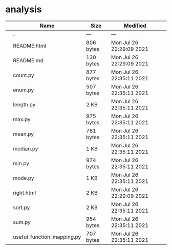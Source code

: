 analysis
========

<table><thead><tr class="header"><th></th><th>Name</th><th>Size</th><th>Modified</th><th></th></tr></thead><tbody><tr class="odd"><td></td><td><span class="goup">..</span></td><td>—</td><td>—</td><td></td></tr><tr class="even"><td></td><td><span class="name">README.html</span></td><td>806 bytes</td><td>Mon Jul 26 22:29:09 2021</td><td></td></tr><tr class="odd"><td></td><td><span class="name">README.md</span></td><td>130 bytes</td><td>Mon Jul 26 22:29:09 2021</td><td></td></tr><tr class="even"><td></td><td><span class="name">count.py</span></td><td>877 bytes</td><td>Mon Jul 26 22:35:11 2021</td><td></td></tr><tr class="odd"><td></td><td><span class="name">enum.py</span></td><td>507 bytes</td><td>Mon Jul 26 22:35:11 2021</td><td></td></tr><tr class="even"><td></td><td><span class="name">length.py</span></td><td>2 KB</td><td>Mon Jul 26 22:35:11 2021</td><td></td></tr><tr class="odd"><td></td><td><span class="name">max.py</span></td><td>975 bytes</td><td>Mon Jul 26 22:35:11 2021</td><td></td></tr><tr class="even"><td></td><td><span class="name">mean.py</span></td><td>781 bytes</td><td>Mon Jul 26 22:35:11 2021</td><td></td></tr><tr class="odd"><td></td><td><span class="name">median.py</span></td><td>1 KB</td><td>Mon Jul 26 22:35:11 2021</td><td></td></tr><tr class="even"><td></td><td><span class="name">min.py</span></td><td>974 bytes</td><td>Mon Jul 26 22:35:11 2021</td><td></td></tr><tr class="odd"><td></td><td><span class="name">mode.py</span></td><td>1 KB</td><td>Mon Jul 26 22:35:11 2021</td><td></td></tr><tr class="even"><td></td><td><span class="name">right.html</span></td><td>2 KB</td><td>Mon Jul 26 22:29:09 2021</td><td></td></tr><tr class="odd"><td></td><td><span class="name">sort.py</span></td><td>2 KB</td><td>Mon Jul 26 22:35:11 2021</td><td></td></tr><tr class="even"><td></td><td><span class="name">sum.py</span></td><td>954 bytes</td><td>Mon Jul 26 22:35:11 2021</td><td></td></tr><tr class="odd"><td></td><td><span class="name">useful_function_mapping.py</span></td><td>707 bytes</td><td>Mon Jul 26 22:35:11 2021</td><td></td></tr></tbody></table>
